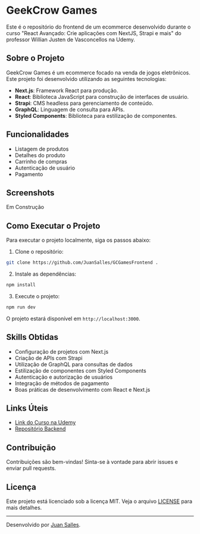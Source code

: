 # GeekCrow Games

Este é o repositório do frontend de um ecommerce desenvolvido durante o curso "React Avançado: Crie aplicações com NextJS, Strapi e mais" do professor Willian Justen de Vasconcellos na Udemy.

## Sobre o Projeto

GeekCrow Games é um ecommerce focado na venda de jogos eletrônicos. Este projeto foi desenvolvido utilizando as seguintes tecnologias:

- **Next.js**: Framework React para produção.
- **React**: Biblioteca JavaScript para construção de interfaces de usuário.
- **Strapi**: CMS headless para gerenciamento de conteúdo.
- **GraphQL**: Linguagem de consulta para APIs.
- **Styled Components**: Biblioteca para estilização de componentes.

## Funcionalidades

- Listagem de produtos
- Detalhes do produto
- Carrinho de compras
- Autenticação de usuário
- Pagamento

## Screenshots

Em Construção

## Como Executar o Projeto

Para executar o projeto localmente, siga os passos abaixo:

1. Clone o repositório:

```bash
git clone https://github.com/JuanSalles/GCGamesFrontend .
```

2. Instale as dependências:

```bash
npm install
```

3. Execute o projeto:

```bash
npm run dev
```

O projeto estará disponível em `http://localhost:3000`.

## Skills Obtidas

- Configuração de projetos com Next.js
- Criação de APIs com Strapi
- Utilização de GraphQL para consultas de dados
- Estilização de componentes com Styled Components
- Autenticação e autorização de usuários
- Integração de métodos de pagamento
- Boas práticas de desenvolvimento com React e Next.js

## Links Úteis

- [Link do Curso na Udemy](https://www.udemy.com/course/react-avancado/)
- [Repositório Backend](https://github.com/seu-usuario/GeekCrow-Games-backend)

## Contribuição

Contribuições são bem-vindas! Sinta-se à vontade para abrir issues e enviar pull requests.

## Licença

Este projeto está licenciado sob a licença MIT. Veja o arquivo [LICENSE](LICENSE) para mais detalhes.

---

Desenvolvido por [Juan Salles](https://github.com/JuanSalles).
